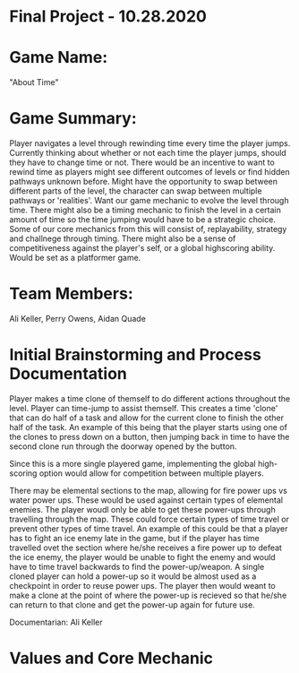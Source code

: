 # Final Project - 10.28.2020
# Game Name: 

"About Time"

# Game Summary: 

Player navigates a level through rewinding time every time the player jumps. Currently thinking about whether or not each time the player jumps, should they have to change time or not. There would be an incentive to want to rewind time as players might see different outcomes of levels or find hidden pathways unknown before. Might have the opportunity to swap between different parts of the level, the character can swap between multiple pathways or 'realities'. Want our game mechanic to evolve the level through time. There might also be a timing mechanic to finish the level in a certain amount of time so the time jumping would have to be a strategic choice. Some of our core mechanics from this will consist of, replayability, strategy and challnege through timing. There might also be a sense of competitiveness against the player's self, or a global highscoring ability. Would be set as a platformer game. 

# Team Members:

Ali Keller, Perry Owens, Aidan Quade

# Initial Brainstorming and Process Documentation

Player makes a time clone of themself to do different actions throughout the level. Player can time-jump to assist themself. This creates a time 'clone' that can do half of a task and allow for the current clone to finish the other half of the task. An example of this being that the player starts using one of the clones to press down on a button, then jumping back in time to have the second clone run through the doorway opened by the button. 

Since this is a more single playered game, implementing the global high-scoring option would allow for competition between multiple players. 

There may be elemental sections to the map, allowing for fire power ups vs water power ups. These would be used against certain types of elemental enemies. The player woudl only be able to get these power-ups through travelling through the map. These could force certain types of time travel or prevent other types of time travel. An example of this could be that a player has to fight an ice enemy late in the game, but if the player has time travelled ovet the section where he/she receives a fire power up to defeat the ice enemy, the player would be unable to fight the enemy and would have to time travel backwards to find the power-up/weapon. A single cloned player can hold a power-up so it would be almost used as a checkpoint in order to reuse power ups. The player then would weant to make a clone at the point of where the power-up is recieved so that he/she can return to that clone and get the power-up again for future use. 

Documentarian: Ali Keller

# Values and Core Mechanic

